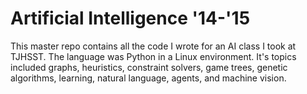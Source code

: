 # Artificial Intelligence '14-'15
This master repo contains all the code I wrote for an AI class I took at TJHSST. The language was Python in a Linux environment. It's topics included graphs, heuristics, constraint solvers, game trees, genetic algorithms, learning, natural language, agents, and machine vision.